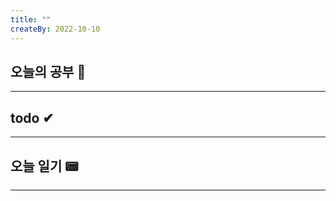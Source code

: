 ```yaml
---
title: ""
createBy: 2022-10-10
---
```

## 오늘의 공부 🎉
---
### 

## todo ✔
---
### 

## 오늘 일기 📟
---
#### 
<Comment/>